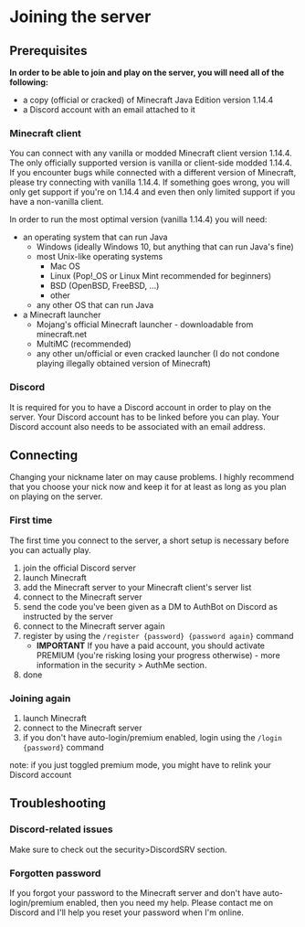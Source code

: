 # Joining the server

## Prerequisites

**In order to be able to join and play on the server, you will need all of the following:**

- a copy (official or cracked) of Minecraft Java Edition version 1.14.4
- a Discord account with an email attached to it

### Minecraft client

You can connect with any vanilla or modded Minecraft client version 1.14.4. The only officially supported version is vanilla or client-side modded 1.14.4. If you encounter bugs while connected with a different version of Minecraft, please try connecting with vanilla 1.14.4. If something goes wrong, you will only get support if you're on 1.14.4 and even then only limited support if you have a non-vanilla client.

In order to run the most optimal version (vanilla 1.14.4) you will need:

- an operating system that can run Java
    - Windows (ideally Windows 10, but anything that can run Java's fine)
    - most Unix-like operating systems
        - Mac OS
        - Linux (Pop!_OS or Linux Mint recommended for beginners)
        - BSD (OpenBSD, FreeBSD, ...)
        - other
    - any other OS that can run Java
- a Minecraft launcher
    - Mojang's official Minecraft launcher - downloadable from minecraft.net
    - MultiMC (recommended)
    - any other un/official or even cracked launcher (I do not condone playing illegally obtained version of Minecraft)

### Discord

It is required for you to have a Discord account in order to play on the server. Your Discord account has to be linked before you can play. Your Discord account also needs to be associated with an email address.

## Connecting

Changing your nickname later on may cause problems. I highly recommend that you choose your nick now and keep it for at least as long as you plan on playing on the server.

### First time

The first time you connect to the server, a short setup is necessary before you can actually play.

1. join the official Discord server
2. launch Minecraft
3. add the Minecraft server to your Minecraft client's server list
4. connect to the Minecraft server
5. send the code you've been given as a DM to AuthBot on Discord as instructed by the server
6. connect to the Minecraft server again
7. register by using the ``/register {password} {password again}`` command
    - **IMPORTANT** If you have a paid account, you should activate PREMIUM (you're risking losing your progress otherwise) - more information in the security > AuthMe section.
8. done

### Joining again

1. launch Minecraft
2. connect to the Minecraft server
3. if you don't have auto-login/premium enabled, login using the ``/login {password}`` command

note: if you just toggled premium mode, you might have to relink your Discord account

## Troubleshooting

### Discord-related issues

Make sure to check out the security>DiscordSRV section.

### Forgotten password

If you forgot your password to the Minecraft server and don't have auto-login/premium enabled, then you need my help. Please contact me on Discord and I'll help you reset your password when I'm online.
